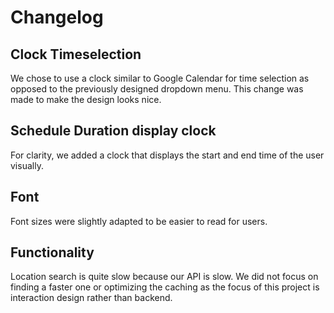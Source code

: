 # Changelog

## Clock Timeselection
We chose to use a clock similar to Google Calendar for time selection as opposed to the previously designed dropdown menu.
This change was made to make the design looks nice.

## Schedule Duration display clock
For clarity, we added a clock that displays the start and end time of the user visually.

## Font
Font sizes were slightly adapted to be easier to read for users.

## Functionality
Location search is quite slow because our API is slow. We did not focus on finding a faster one or optimizing the 
caching as the focus of this project is interaction design rather than backend.
